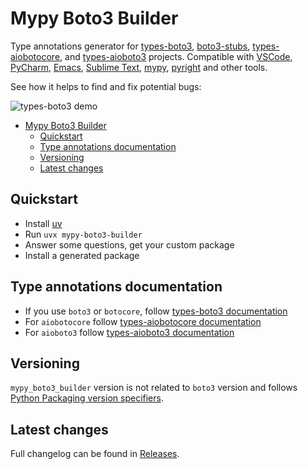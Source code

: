 # Mypy Boto3 Builder

Type annotations generator for [types-boto3](https://pypi.org/project/types-boto3/),
[boto3-stubs](https://pypi.org/project/boto3-stubs/),
[types-aiobotocore](https://pypi.org/project/types-aiobotocore/),
and [types-aioboto3](https://pypi.org/project/types-aioboto3/) projects.
Compatible with
[VSCode](https://code.visualstudio.com/),
[PyCharm](https://www.jetbrains.com/pycharm/),
[Emacs](https://www.gnu.org/software/emacs/),
[Sublime Text](https://www.sublimetext.com/),
[mypy](https://github.com/python/mypy),
[pyright](https://github.com/microsoft/pyright)
and other tools.

See how it helps to find and fix potential bugs:

![types-boto3 demo](https://raw.githubusercontent.com/youtype/mypy_boto3_builder/main/demo.gif)

- [Mypy Boto3 Builder](#mypy-boto3-builder)
  - [Quickstart](#quickstart)
  - [Type annotations documentation](#type-annotations-documentation)
  - [Versioning](#versioning)
  - [Latest changes](#latest-changes)


## Quickstart

- Install [uv](https://docs.astral.sh/uv/getting-started/installation/)
- Run `uvx mypy-boto3-builder`
- Answer some questions, get your custom package
- Install a generated package

## Type annotations documentation

- If you use `boto3` or `botocore`, follow [types-boto3 documentation](https://youtype.github.io/types_boto3_docs/)
- For `aiobotocore` follow [types-aiobotocore documentation](https://youtype.github.io/types_aiobotocore_docs/)
- For `aioboto3` follow [types-aioboto3 documentation](https://youtype.github.io/types_aioboto3_docs/)

## Versioning

`mypy_boto3_builder` version is not related to `boto3` version and follows
[Python Packaging version specifiers](https://packaging.python.org/en/latest/specifications/version-specifiers/).

## Latest changes

Full changelog can be found in [Releases](https://github.com/youtype/mypy_boto3_builder/releases).
